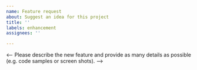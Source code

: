 ```yaml
---
name: Feature request
about: Suggest an idea for this project
title: ''
labels: enhancement
assignees: ''

---
```


<--
Please describe the new feature and provide as many details as possible (e.g.
code samples or screen shots).
-->
